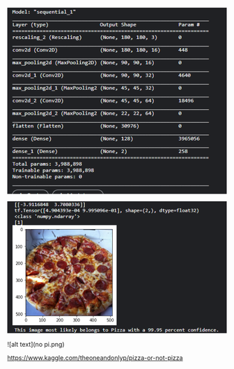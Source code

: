 ![alt text](model.png)

![alt text](pi.png)

![alt text](no pi.png)


https://www.kaggle.com/theoneandonlyp/pizza-or-not-pizza
